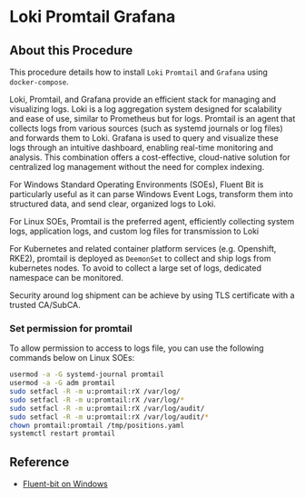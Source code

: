 # Loki Promtail Grafana

## About this Procedure

This procedure details how to install `Loki` `Promtail` and `Grafana` using `docker-compose`.

Loki, Promtail, and Grafana provide an efficient stack for managing and visualizing logs. Loki is a log aggregation system designed for scalability and ease of use, similar to Prometheus but for logs. Promtail is an agent that collects logs from various sources (such as systemd journals or log files) and forwards them to Loki. Grafana is used to query and visualize these logs through an intuitive dashboard, enabling real-time monitoring and analysis. This combination offers a cost-effective, cloud-native solution for centralized log management without the need for complex indexing.

For Windows Standard Operating Environments (SOEs), Fluent Bit is particularly useful as it can parse Windows Event Logs, transform them into structured data, and send clear, organized logs to Loki. 

For Linux SOEs, Promtail is the preferred agent, efficiently collecting system logs, application logs, and custom log files for transmission to Loki

For Kubernetes and related container platform services (e.g. Openshift, RKE2), promtail is deployed as `DeemonSet` to collect and ship logs from kubernetes nodes. To avoid to collect a large set of logs, dedicated namespace can be monitored.

Security around log shipment can be achieve by using TLS certificate with a trusted CA/SubCA.

### Set permission for promtail

To allow permission to access to logs file, you can use the following commands below on Linux SOEs:

```bash
usermod -a -G systemd-journal promtail
usermod -a -G adm promtail
sudo setfacl -R -m u:promtail:rX /var/log/
sudo setfacl -R -m u:promtail:rX /var/log/*
sudo setfacl -R -m u:promtail:rX /var/log/audit/
sudo setfacl -R -m u:promtail:rX /var/log/audit/*
chown promtail:promtail /tmp/positions.yaml
systemctl restart promtail
```

## Reference

* [Fluent-bit on Windows](https://blog.e-mundo.de/post/painless-and-secure-windows-event-log-delivery-with-fluent-bit-loki-and-grafana/)